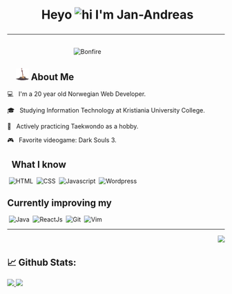 # <p align="center">️ **Heyo <img src="https://user-images.githubusercontent.com/1303154/88677602-1635ba80-d120-11ea-84d8-d263ba5fc3c0.gif" width="28px" alt="hi"> I'm Jan-Andreas** </p>

---

<!-- Contact Hyperlinks
[![Linkedin Badge](https://img.shields.io/badge/-Jan&#8211;Andreas%20Rusnak-0e76a8?style=flat&labelColor=0e76a8&logo=linkedin&logoColor=white)](https://www.linkedin.com/in/janandreasrusnak/)
&nbsp;
[![Mail Badge](https://img.shields.io/badge/-janandreashorgenr@gmail.com-c0392b?style=flat&labelColor=c0392b&logo=gmail&logoColor=white)](mailto:janandreashorgenr@gmail.com)
&nbsp;
![visitors](https://visitor-badge.glitch.me/badge?page_id=janandreaskick.janandreaskick)  -->


</br>
<img align="right" alt="Bonfire" width="350" src="https://i.imgur.com/8HsUjZa.gif">
</br>

## &nbsp; &nbsp; <img src="https://raw.githubusercontent.com/TanZng/TanZng/master/assets/bonefire.gif" width="30"> **About Me**

<p align="left">💻 &nbsp; I'm a 20 year old Norwegian Web Developer.</p>

🎓 &nbsp; Studying Information Technology at Kristiania University College.

🥋 &nbsp; Actively practicing Taekwondo as a hobby.

🎮 &nbsp; Favorite videogame: Dark Souls 3.


## &nbsp; **What I know**

&nbsp;![HTML](https://img.shields.io/badge/html5%20-%23E34F26.svg?&style=for-the-badge&logo=html5&logoColor=white)
&nbsp;![CSS](https://img.shields.io/badge/css3%20-%231572B6.svg?&style=for-the-badge&logo=css3&logoColor=white)
&nbsp;![Javascript](https://img.shields.io/badge/-Javascript-ffb400?style=for-the-badge&logo=javascript&logoColor=ffff3f)
&nbsp;![Wordpress](https://img.shields.io/badge/-WORDPRESS-blue?style=for-the-badge&logo=wordpress)

## **Currently improving my**

&nbsp;![Java](https://img.shields.io/badge/-Java-orange?style=for-the-badge&logo=java)
&nbsp;![ReactJs](https://img.shields.io/badge/-React-blue?style=for-the-badge&logo=react)
&nbsp;![Git](https://img.shields.io/badge/git%20-%23F05032.svg?&style=for-the-badge&logo=git&logoColor=white)
&nbsp;![Vim](https://img.shields.io/badge/-VIM-019733?style=for-the-badge&logo=vim)

<hr>
 
<p align="right">
<img src="https://github-profile-trophy.vercel.app/?username=janandreaskick&column=7&theme=dracula&margin-w=10&"/>
</p>

## 📈 **Github Stats:**

<a href="https://github.com/janandreaskick">
<img width="440" src="https://github-readme-stats.vercel.app/api?username=janandreaskick&show_icons=true&include_all_commits=true&theme=tokyonight&count_private=true">
</a>
<a href="https://github.com/janandreaskick/github-readme-stats">
<img src="https://github-readme-stats.anuraghazra1.vercel.app/api/top-langs/?username=janandreaskick&layout=compact&theme=tokyonight" />
</a>
